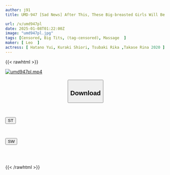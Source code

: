 ```yaml
---
author: j91
title: UMD-947 [Sad News] After This, These Big-breasted Girls Will Be Deliciously Eaten By The Masseuses! 7

url: /v/umd947pl
date: 2025-01-08T01:22:00Z
image: "umd947pl.jpg"
tags: [Censored, Big Tits, (tag-censored), Massage	]
maker: [ Leo  ]
actress: [ Hatano Yui, Kuraki Shiori, Tsubaki Rika ,Takase Rina 2020 ]
---
```



{{< rawhtml >}}

<div class="video" data-videoid="1aKxW19oAyIeob1">
    <a href="javascript:;">
        <img src="/v/umd947pl/umd947pl.jpg" width="WIDTH" height="HEIGHT" alt="umd947pl.mp4" loading="lazy">
    </a>
</div>

<script type="text/javascript" src="https://j91.asia/asset/on-demand-st.js"></script>

<br>
  <link rel="stylesheet" href="https://j91.asia/asset/bs5.css">
  
  <center>
  <button class="btn btn-primary" type="button" data-bs-toggle="collapse" data-bs-target=".multi-collapse" aria-expanded="false" aria-controls="multiCollapseExample1 multiCollapseExample2"><h2>Download</h2></button></center>
</p>
<div class="row">
  <div class="col">
    <div class="collapse multi-collapse" id="multiCollapseExample1">
      <div class="card card-body">
	      	      <br>
<div class="buttons">  
<p><a href="/v/umd947pl/st.html" target="_blank"><button class="btn-hover color-3"><i class="fa fa-download"></i> ST</button></a></p></div>
    </div>
  </div>
</div>
  <div class="col">
    <div class="collapse multi-collapse" id="multiCollapseExample2">
      <div class="card card-body">
	      <br>
<div class="buttons">
<p><a href="/v/umd947pl/sw.html" target="_blank"><button class="btn-hover color-2"><i class="fa fa-download"></i> SW</button></a></p></div>
<br><br>
      </div>
    </div>
  </div>
</div>

{{< /rawhtml >}}